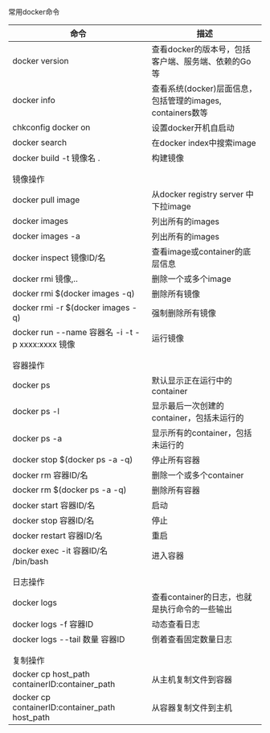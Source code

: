 常用docker命令

|       命令                                  |                               描述                            | 
| -------------------------------------------| ------------------------------------------------------------- | 
| docker version                             | 查看docker的版本号，包括客户端、服务端、依赖的Go等     | 
| docker info                                | 查看系统(docker)层面信息，包括管理的images, containers数等 | 
| chkconfig docker on                        | 设置docker开机自启动|
| docker search                              | 在docker index中搜索image|
| docker build -t 镜像名 .                    | 构建镜像|
|||
|||
| 镜像操作||
| docker pull image                          | 从docker registry server 中下拉image|
| docker images                              | 列出所有的images|
| docker images -a                           | 列出所有的images|
| docker inspect 镜像ID/名                    | 查看image或container的底层信息|
| docker rmi 镜像,..                          | 删除一个或多个image|
| docker rmi $(docker images -q)             | 删除所有镜像|
| docker rmi -r $(docker images -q)          | 强制删除所有镜像|
| docker run --name 容器名 -i -t -p xxxx:xxxx 镜像| 运行镜像|
|||
|||
| 容器操作||
| docker ps                                  | 默认显示正在运行中的container|
| docker ps -l                               | 显示最后一次创建的container，包括未运行的|
| docker ps -a                               | 显示所有的container，包括未运行的|
| docker stop $(docker ps -a -q)             | 停止所有容器|
| docker rm 容器ID/名                         | 删除一个或多个container|
| docker rm $(docker ps -a -q)               | 删除所有容器|
| docker start 容器ID/名                      | 启动|
| docker stop 容器ID/名                       | 停止|
| docker restart 容器ID/名                    | 重启|
| docker exec -it 容器ID/名 /bin/bash         | 进入容器|
|||
|||
| 日志操作||
| docker logs                                | 查看container的日志，也就是执行命令的一些输出|
| docker logs -f 容器ID                       | 动态查看日志|
| docker logs --tail 数量 容器ID               | 倒着查看固定数量日志|
|||
|||
| 复制操作||
| docker cp host_path containerID:container_path| 从主机复制文件到容器|
| docker cp containerID:container_path host_path| 从容器复制文件到主机|